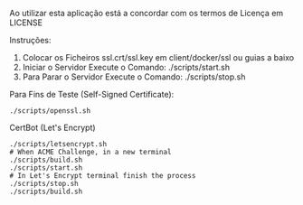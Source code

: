 Ao utilizar esta aplicação está a concordar com os termos de Licença em LICENSE

Instruções:

<ol>
    <li>Colocar os Ficheiros ssl.crt/ssl.key em client/docker/ssl ou guias a baixo</li>
    <li>Iniciar o Servidor Execute o Comando: ./scripts/start.sh</li>
    <li>Para Parar o Servidor Execute o Comando: ./scripts/stop.sh</li>
</ol>

Para Fins de Teste (Self-Signed Certificate):

    ./scripts/openssl.sh

CertBot (Let's Encrypt)

    ./scripts/letsencrypt.sh
    # When ACME Challenge, in a new terminal
    ./scripts/build.sh
    ./scripts/start.sh
    # In Let's Encrypt terminal finish the process
    ./scripts/stop.sh
    ./scripts/build.sh
